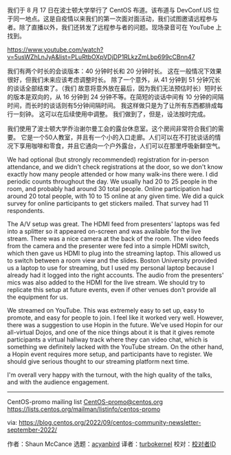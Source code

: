 [#]: subject: "DevConf Dojo Event Report"
[#]: via: "https://lists.centos.org/pipermail/centos-promo/2022-September/007298.html"
[#]: author: "Shaun McCance <shaunm at redhat.com>"
[#]: collector: "acyanbird"
[#]: translator: "turbokernel"
[#]: reviewer: " "
[#]: publisher: " "
[#]: url: " "

我们于 8 月 17 日在波士顿大学举行了 CentOS 布道。该布道与 DevConf.US 位于同一地点。这是自疫情以来我们的第一次面对面活动，我们试图邀请远程参与者。除了直播以外，我们还转发了远程参与者的问题。现场录音可在 YouTube 上找到。

https://www.youtube.com/watch?v=5usWZhLnJyA&list=PLuRtbOXpVDjDP1RLkzZmLbp699cCBnn47

我们有两个时长的会谈版本：40 分钟时长和 20 分钟时长。 这在一般情况下效果很好，但我们未来应该考虑调整时长。 除了一个意外，从 41 分钟到 51 分钟冗长的谈话全部结束了。（我们
故意将意外放在最后，因为我们无法预估时长）短时长的版本是双向的，从 16 分钟到 24 分钟不等。在简短的谈话中间有 10 分钟的间隔时间，而长时的谈话则有5分钟间隔时间。 我这样做只是为了让所有东西都排成每行一刻钟。 这可以在后续使用中调整。 我们做到了，但是，设法按时完成。

我们使用了波士顿大学乔治谢尔曼工会的露台休息室。这个房间非常符合我们的需要。 它是一个50人教室，并且有一个小的入口走廊。人们可以在不打扰谈话的情况下享用咖啡和零食，并且它通向一个户外露台，人们可以在那里呼吸新鲜空气。

We had optional (but strongly recommended) registration for in-person
attendance, and we didn't check registrations at the door, so we don't
know exactly how many people attended or how many walk-ins there were.
I did periodic counts throughout the day. We usually had 20 to 25
people in the room, and probably had around 30 total people. Online
participation had around 20 total people, with 10 to 15 online at any
given time. We did a quick survey for online participants to get
stickers mailed. That survey had 11 respondents.

The A/V setup was great. The HDMI feed from presenters' laptops was fed
into a splitter so it appeared on-screen and was available for the live
stream. There was a nice camera at the back of the room. The video
feeds from the camera and the presenter were fed into a simple HDMI
switch, which then gave us HDMI to plug into the streaming laptop. This
allowed us to switch between a room view and the slides. Boston
University provided us a laptop to use for streaming, but I used my
personal laptop because I already had it logged into the right
accounts. The audio from the presenters' mics was also added to the
HDMI for the live stream. We should try to replicate this setup at
future events, even if other venues don't provide all the equipment for
us.

We streamed on YouTube. This was extremely easy to set up, easy to
promote, and easy for people to join. I feel like it worked very well.
However, there was a suggestion to use Hopin in the future. We've used
Hopin for our all-virtual Dojos, and one of the nice things about it is
that it gives remote participants a virtual hallway track where they
can video chat, which is something we definitely lacked with the
YouTube stream. On the other hand, a Hopin event requires more setup,
and participants have to register. We should give serious thought to
our streaming platform next time.

I'm overall very happy with the turnout, with the high quality of the
talks, and with the audience engagement.

_______________________________________________
CentOS-promo mailing list
CentOS-promo@centos.org
https://lists.centos.org/mailman/listinfo/centos-promo

via: https://blog.centos.org/2022/09/centos-community-newsletter-september-2022/

作者：Shaun McCance
选题：[acyanbird][b]
译者：[turbokernel](https://github.com/turbokernel)
校对：[校对者ID](https://github.com/校对者ID)

[b]: https://github.com/acyanbird
